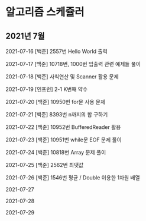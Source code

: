 # 알고리즘 스케쥴러

## 2021년 7월

2021-07-16 [백준] 2557번 Hello World 출력

2021-07-17 [백준] 10718번, 1000번 입출력 관련 예제들 풀이

2021-07-18 [백준] 사칙연산 및 Scanner 활용 문제

2021-07-19 [인프런] 2-1 K번째 약수

2021-07-20 [백준] 10950번 for문 사용 문제 

2021-07-21 [백준] 8393번 n까지의 합 구하기

2021-07-22 [백준] 10952번 BufferedReader 활용

2021-07-23 [백준] 10951번 while문 EOF 문제 풀이

2021-07-24 [백준] 10818번 Array 문제 풀이

2021-07-25 [백준] 2562번 최댓값

2021-07-26 [백준] 1546번 평균 / Double 이용한 1차원 배열

2021-07-27

2021-07-28

2021-07-29
